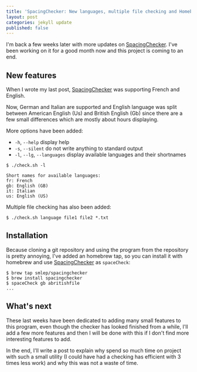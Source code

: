 ```yaml
---
title: 'SpacingChecker: New languages, multiple file checking and Homebrew installation'
layout: post
categories: jekyll update
published: false
---
```


I'm back a few weeks later with more updates on [SpacingChecker](https://github.com/Smlep/SpacingChecker). I've been working on it for a good month now and this project is coming to an end.

New features
------------
When I wrote my last post, [SpacingChecker](https://github.com/Smlep/SpacingChecker) was supporting French and English. 

Now, German and Italian are supported and English language was split between American English (Us) and British English (Gb) since there are a few small differences which are mostly about hours displaying.

More options have been added:
- ```-h```, ```--help``` display help
- ```-s```, ```--silent``` do not write anything to standard output
- ```-l```, ```--lg```, ```--languages``` display available languages and their shortnames

```
$ ./check.sh -l

Short names for available languages:
fr: French
gb: English (GB)
it: Italian
us: English (US)
```

Multiple file checking has also been added:
```
$ ./check.sh language file1 file2 *.txt
```

Installation
------------
Because cloning a git repository and using the program from the repository is pretty annoying, I've added an homebrew tap, so you can install it with homebrew and use [SpacingChecker](https://github.com/Smlep/SpacingChecker) as ```spaceCheck```:
```
$ brew tap smlep/spacingchecker
$ brew install spacingchecker
$ spaceCheck gb abritishfile
...
```

What's next
-----------
These last weeks have been dedicated to adding many small features to this program, even though the checker has looked finished from a while, I'll add a few more features and then I will be done with this if I don't find more interesting features to add. 

In the end, I'll write a post to explain why spend so much time on project with such a small utility (I could have had a checking has efficient with 3 times less work) and why this was not a waste of time.

